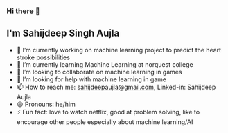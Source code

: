 ### Hi there 👋
## I'm Sahijdeep Singh Aujla

- 🔭 I’m currently working on machine learning project to predict the heart stroke possibilities
- 🌱 I’m currently learning Machine Learning at norquest college
- 👯 I’m looking to collaborate on machine learning in games
- 🤔 I’m looking for help with machine learning in game
- 📫 How to reach me: sahijdeepaujla@gmail.com, Linked-in: Sahijdeep Aujla
- 😄 Pronouns: he/him
- ⚡ Fun fact: love to watch netflix, good at problem solving, like to encourage other people especially about machine learning/AI
